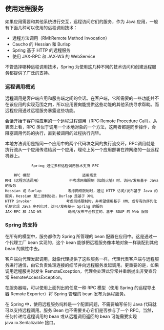 ## 使用远程服务 ##

如果应用需要和其他系统进行交互，远程访问它们的服务，作为 Java 应用，一般有下面几种可以使用的远程调用技术：

* 远程方法调用（RMI:Remote Method Invocation）
* Caucho 的 Hessian 和 Burlap
* Spring 基于 HTTP 的远程服务
* 使用 JAX-RPC 和 JAX-WS 的 WebService

不管选择哪种远程调用技术，Spring 为使用这几种不同的技术访问和创建远程服务都提供了广泛的支持。

### 远程调用概览

远程调用是客户端应用和服务端之间的会话。在客户端，它所需要的一些功能并不在该应用的实现范围之内，所以应用要向能提供这些功能的其他系统寻求帮助。而远程应用通过远程服务暴露这些功能。

会话开始于客户端应用的一个远程过程调用（RPC:Remote Procedure Call）。从表面上看，RPC 类似于调用一个本地对象的一个方法，这两者都是同步操作，会阻塞调用代码的执行，直到被调用的过程执行完毕。

本地方法调用是指同一个应用中的两个代码块之间的执行流交环，RPC调用就是执行流从一个应用传递给另一个应用，理论上另一个应用部署在跨网络的一台远程机器上。

				Spring 通过多种远程调用技术支持 RPC

		RPC 模型                        适用场景
	RMI（远程方法调用）				不考虑网络限制（如防火墙）时，访问/发布基于 Java 的服务
	Hessian 或 Burlap			考虑网络限制时，通过 HTTP 访问/发布基于 Java 的服务，Hessian 是二进制协议，Burlap 是基于 XML
	HTTP invoker				考虑网络限制时，并希望使用基于 XML 或专有的序列化机制实现 Java 序列化时，访问/发布基于 Spring 的服务
	JAX-RPC 和 JAX-WS			访问/发布平台独立的、基于 SOAP 的 Web 服务

### Spring 的支持

在所有的模型中，服务都作为 Spring 所管理的 bean 配置在应用中。这是通过一个代理工厂 bean 实现的，这个 bean 能够把远程服务像本地对象一样装配到其他 bean 的属性中去。

客户端向代理发起调用，就像代理提供了这些服务一样。代理代表客户端与远程服务进行通信，由它负责处理连接的细节并向远程服务发起调用。更重要的是，如果调用远程服务时发生 RemoteException，代理会处理此异常并重新抛出非受查异常 RemoteAccessException。

在服务器端，可以使用上面列出的任意一种 RPC 模型（使用 Spring 的远程导出器 Remote Exporter）将 Spring 管理的 bean 发布为远程服务。

在 Spring 中，使用远程服务纯粹是一个配置问题，不需要编写任何 Java 代码就可以支持远程调用。服务 Bean 也不需要关心它们是否参与了一个 RPC。当然，任何传递给远程调用的 bean 或从远程调用返回的 bean 可能需要实现 java.io.Serilalizable 接口。